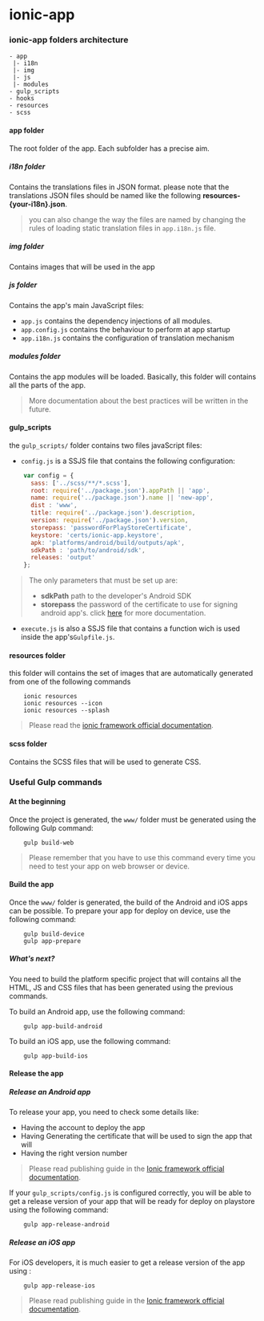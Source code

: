 # ionic-app

### ionic-app folders architecture

	- app
	 |- i18n
	 |- img
	 |- js
	 |- modules
	- gulp_scripts
	- hooks
	- resources
	- scss

#### app folder
The root folder of the app. Each subfolder has a precise aim.

##### i18n folder
Contains the translations files in JSON format.
please note that the translations JSON files should be named like the following **resources-{your-i18n}.json**.
>you can also change the way the files are named by changing the rules of loading static translation files in `app.i18n.js` file.

##### img folder
Contains images that will be used in the app

##### js folder
Contains the app's main JavaScript files:

- `app.js`  contains the dependency injections of all modules.
- `app.config.js` contains the behaviour to perform at app startup
- `app.i18n.js` contains the configuration of translation mechanism

##### modules folder
Contains the app modules will be loaded. Basically, this folder will contains all the parts of the app.
> More documentation about the best practices will be written in the future.

#### gulp_scripts
the ``gulp_scripts/`` folder contains two files javaScript files:

- ``config.js`` is a SSJS file that contains the following configuration:

```javascript
	var config = {
	  sass: ['../scss/**/*.scss'],
	  root: require('../package.json').appPath || 'app',
	  name: require('../package.json').name || 'new-app',
	  dist : 'www',
	  title: require('../package.json').description,
	  version: require('../package.json').version,
	  storepass: 'passwordForPlayStoreCertificate',
	  keystore: 'certs/ionic-app.keystore',
	  apk: 'platforms/android/build/outputs/apk',
	  sdkPath : 'path/to/android/sdk',
	  releases: 'output'
	};

```
>The only parameters that must be set up are:
> - **sdkPath** path to the developer's Android SDK
> - **storepass** the password of the certificate to use for signing android app's. click [here](https://developer.android.com/studio/publish/app-signing.html#signing-manually)  for more documentation.

- ``execute.js`` is also a SSJS file that contains a function wich is used inside the app's``Gulpfile.js``.

#### resources folder
this folder will contains the set of images that are automatically generated from one of the following commands
```shell
	ionic resources
	ionic resources --icon
	ionic resources --splash
```
>Please read the [ionic framework official documentation](http://ionicframework.com/docs/cli/icon-splashscreen.html).

#### scss folder
Contains the SCSS files that will be used to generate CSS.

### Useful Gulp commands

#### At the beginning
Once the project is generated, the ``www/`` folder must be generated using the following Gulp command:

```shell
	gulp build-web
```

> Please remember that you have to use this command every time you need to test your app on web browser or device.

#### Build the app
Once the ``www/`` folder is generated, the build of the Android and iOS apps can be possible. To prepare your app for deploy on device, use the following command:

```shell
	gulp build-device
	gulp app-prepare
```

##### What's next?
You need to build the platform specific project that will contains all the HTML, JS and CSS files that has been generated using the previous commands.

To build an Android app, use the following command:

```shell
	gulp app-build-android
```
To build an iOS app, use the following command:
```shell
	gulp app-build-ios
```
#### Release the app
##### Release an Android app
To release your app, you need to check some details like:

* Having the account to deploy the app
* Having Generating the certificate that will be used to sign the app that will
* Having the right version number

>Please read publishing guide in the [Ionic framework official documentation](https://ionicframework.com/docs/guide/publishing.html).

If your ``gulp_scripts/config.js`` is configured correctly, you will be able to get a release version of your app that will be ready for deploy on playstore using the following command:

```shell
	gulp app-release-android
```

##### Release an iOS app
For iOS developers, it is much easier to get a release version of the app using :

```shell
	gulp app-release-ios
```
>Please read publishing guide in the [Ionic framework official documentation](https://ionicframework.com/docs/guide/publishing.html).